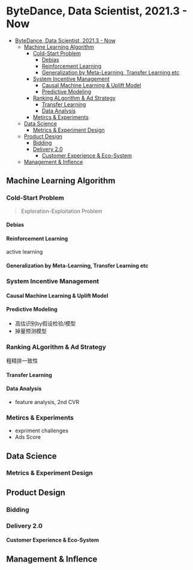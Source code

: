 # ByteDance, Data Scientist, 2021.3 - Now

- [ByteDance, Data Scientist, 2021.3 - Now](#bytedance-data-scientist-20213---now)
  - [Machine Learning Algorithm](#machine-learning-algorithm)
    - [Cold-Start Problem](#cold-start-problem)
      - [Debias](#debias)
      - [Reinforcement Learning](#reinforcement-learning)
      - [Generalization by Meta-Learning, Transfer Learning etc](#generalization-by-meta-learning-transfer-learning-etc)
    - [System Incentive Management](#system-incentive-management)
      - [Causal Machine Learning & Uplift Model](#causal-machine-learning--uplift-model)
      - [Predictive Modeling](#predictive-modeling)
    - [Ranking ALgorithm & Ad Strategy](#ranking-algorithm--ad-strategy)
      - [Transfer Learning](#transfer-learning)
      - [Data Analysis](#data-analysis)
    - [Metircs & Experiments](#metircs--experiments)
  - [Data Science](#data-science)
    - [Metrics & Experiment Design](#metrics--experiment-design)
  - [Product Design](#product-design)
    - [Bidding](#bidding)
    - [Delivery 2.0](#delivery-20)
      - [Customer Experience & Eco-System](#customer-experience--eco-system)
  - [Management & Inflence](#management--inflence)

## Machine Learning Algorithm

### Cold-Start Problem

> Exploration-Exploitation Problem

#### Debias

#### Reinforcement Learning

active learning

#### Generalization by Meta-Learning, Transfer Learning etc

### System Incentive Management

#### Causal Machine Learning & Uplift Model

#### Predictive Modeling

- 高估识别by假设检验/模型
- 掉量预测模型

### Ranking ALgorithm & Ad Strategy

粗精排一致性

#### Transfer Learning

#### Data Analysis

- feature analysis, 2nd CVR

### Metircs & Experiments

- expriment challenges
- Ads Score

## Data Science

### Metrics & Experiment Design


## Product Design

### Bidding


### Delivery 2.0


#### Customer Experience & Eco-System

## Management & Inflence

